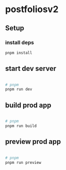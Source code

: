 # postfoliosv2

## Setup

### install deps

```bash
pnpm install
```

## start dev server

```bash

# pnpm
pnpm run dev

```

## build prod app

```bash

# pnpm
pnpm run build

```

## preview prod app

```bash

# pnpm
pnpm run preview

```